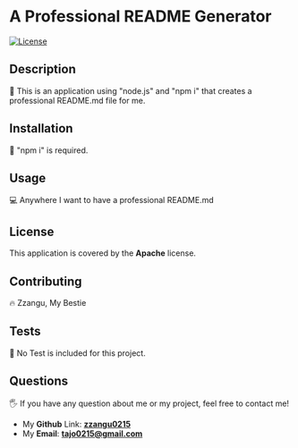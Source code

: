 
# A Professional README Generator

[![License](https://img.shields.io/badge/License-Apache%202.0-blue.svg)](https://opensource.org/licenses/Apache-2.0)

## Description
📑 This is an application using "node.js" and "npm i" that creates a professional README.md file for me.

## Installation
💾 "npm i" is required. 

## Usage
💻 Anywhere I want to have a professional README.md

## License
This application is covered by the **Apache** license.

## Contributing
🔥 Zzangu, My Bestie

## Tests
📌 No Test is included for this project.

## Questions
🖐 If you have any question about me or my project, feel free to contact me!  
- My **Github** Link: [**zzangu0215**](https://github.com/zzangu0215)  
- My **Email**: **tajo0215@gmail.com**
